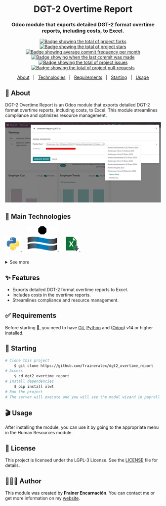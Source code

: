 <div align="center">
  <h1>DGT-2 Overtime Report</h1>
  <h3>Odoo module that exports detailed DGT-2 format overtime reports, including costs, to Excel.</h3>
</div>

<p align="center">
  <a href="https://github.com/fraineralex/dgt2_overtime_report/fork" target="_blank">
    <img src="https://img.shields.io/github/forks/fraineralex/dgt2_overtime_report?" alt="Badge showing the total of project forks"/>
  </a>

  <a href="https://github.com/fraineralex/dgt2_overtime_report/stargazers" target="_blank">
    <img src="https://img.shields.io/github/stars/fraineralex/dgt2_overtime_report?" alt="Badge showing the total of project stars"/>
  </a>

  <a href="https://github.com/fraineralex/dgt2_overtime_report/commits/main" target="_blank">
    <img src="https://img.shields.io/github/commit-activity/m/fraineralex/dgt2_overtime_report?" alt="Badge showing average commit frequency per month"/>
  </a>

  <a href="https://github.com/fraineralex/dgt2_overtime_report/commits/main" target="_blank">
    <img src="https://img.shields.io/github/last-commit/fraineralex/dgt2_overtime_report?" alt="Badge showing when the last commit was made"/>
  </a>

  <a href="https://github.com/fraineralex/dgt2_overtime_report/issues" target="_blank">
    <img src="https://img.shields.io/github/issues/fraineralex/dgt2_overtime_report?" alt="Badge showing the total of project issues"/>
  </a>

  <a href="https://github.com/fraineralex/dgt2_overtime_report/pulls" target="_blank">
    <img src="https://img.shields.io/github/issues-pr/fraineralex/dgt2_overtime_report?" alt="Badge showing the total of project pull-requests"/>
  </a>

</p>


<p align="center">
  <a href="#dart-about">About</a> &#xa0; | &#xa0;
  <a href="#rocket-main-technologies">Technologies</a> &#xa0; | &#xa0;
  <a href="#white_check_mark-requirements">Requirements</a> &#xa0; | &#xa0;
  <a href="#checkered_flag-starting">Starting</a> &#xa0; | &#xa0;
  <a href="#clapper-usage">Usage</a>
</p>

## :dart: About ##

DGT-2 Overtime Report is an Odoo module that exports detailed DGT-2 format overtime reports, including costs, to Excel. This module streamlines compliance and optimizes resource management.

<img src="https://github.com/fraineralex/dgt2_overtime_report/blob/main/static/description/wizard.jpg" alt="Screenshot of the modal wizard">

## :rocket: Main Technologies ##

<a href="https://python.org">
  <img width="50" title="Python" alt="Python Logo" src="https://raw.githubusercontent.com/devicons/devicon/master/icons/python/python-original.svg">
</a> &#xa0; &#xa0;

<a href="https://odoo.com">
  <img width="100" title="Odoo" alt="Odoo Logo" src="https://github.com/odoo/odoo/blob/17.0/addons/web/static/img/logo.png">
</a> &#xa0; &#xa0;

<a href="https://pypi.org/project/xlwt/">
  <img width="50" title="xlwt" alt="xlwt Logo" src="\static\description\icon.png">
</a> &#xa0; &#xa0;

###

<details>
  <summary>See more</summary>

  ###

* Python
    - odoo
    - xlwt
    - xml
    - base64
    - io

</details>

## ✨ Features

- Exports detailed DGT-2 format overtime reports to Excel.
- Includes costs in the overtime reports.
- Streamlines compliance and resource management.

## :white_check_mark: Requirements ##

Before starting :checkered_flag:, you need to have [Git](https://git-scm.com), [Python](https://python.org) and ([Odoo](https://odoo.com)) v14 or higher installed.

## :checkered_flag: Starting ##

```bash
# Clone this project
    $ git clone https://github.com/fraineralex/dgt2_overtime_report
# Access
    $ cd dgt2_overtime_report
# Install dependencies
    $ pip install xlwt
# Run the project
# The server will execute and you will see the modal wizard in payroll module -> reports -> Overtime Report (DGT-2)

```

## :clapper: Usage

After installing the module, you can use it by going to the appropriate menu in the Human Resources module.

## :memo: License ##

This project is licensed under the LGPL-3 License. See the [LICENSE](https://www.gnu.org/licenses/) file for details.

## 👨🏻‍🚀 Author

This module was created by **Frainer Encarnación**. You can contact me or get more information on my [website](https://fraineralex.dev).

&#xa0;
